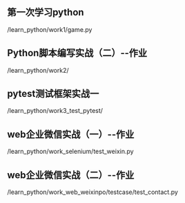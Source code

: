 ## 第一次学习python
/learn_python/work1/game.py

## Python脚本编写实战（二）--作业
/learn_python/work2/

## pytest测试框架实战一
/learn_python/work3_test_pytest/

## web企业微信实战（一）--作业
/learn_python/work_selenium/test_weixin.py

## web企业微信实战（二）--作业
/learn_python/work_web_weixinpo/testcase/test_contact.py